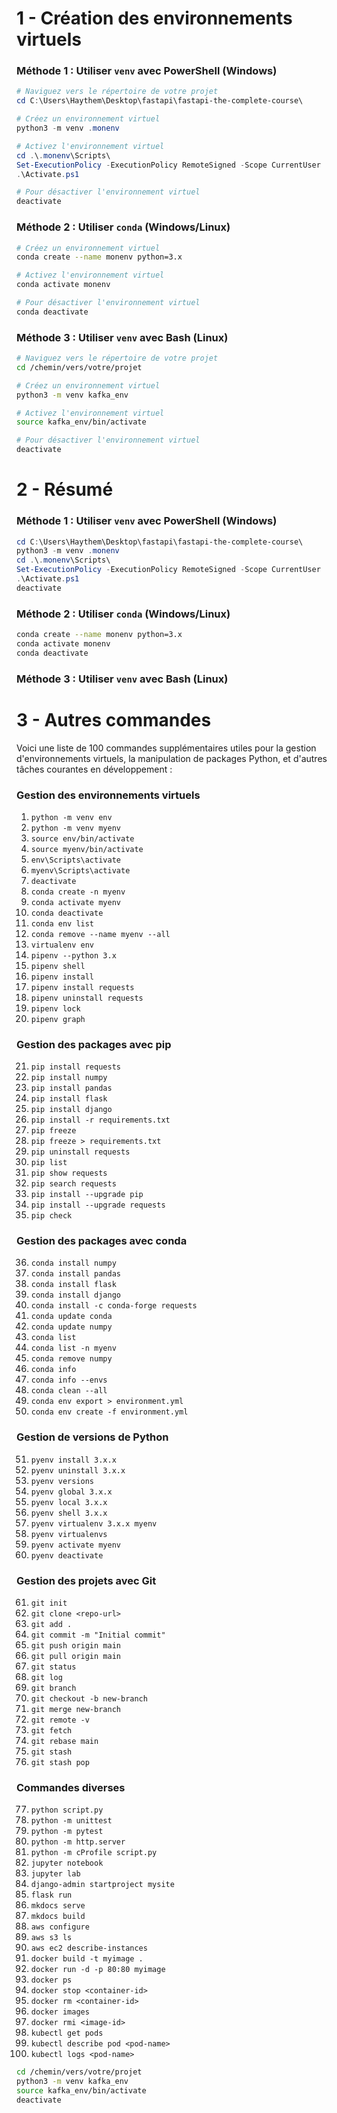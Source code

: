 # 1 - Création des environnements virtuels
### Méthode 1 : Utiliser `venv` avec PowerShell (Windows)

```powershell
# Naviguez vers le répertoire de votre projet
cd C:\Users\Haythem\Desktop\fastapi\fastapi-the-complete-course\

# Créez un environnement virtuel
python3 -m venv .monenv

# Activez l'environnement virtuel
cd .\.monenv\Scripts\
Set-ExecutionPolicy -ExecutionPolicy RemoteSigned -Scope CurrentUser
.\Activate.ps1

# Pour désactiver l'environnement virtuel
deactivate
```

### Méthode 2 : Utiliser `conda` (Windows/Linux)

```bash
# Créez un environnement virtuel
conda create --name monenv python=3.x

# Activez l'environnement virtuel
conda activate monenv

# Pour désactiver l'environnement virtuel
conda deactivate
```

### Méthode 3 : Utiliser `venv` avec Bash (Linux)

```bash
# Naviguez vers le répertoire de votre projet
cd /chemin/vers/votre/projet

# Créez un environnement virtuel
python3 -m venv kafka_env

# Activez l'environnement virtuel
source kafka_env/bin/activate

# Pour désactiver l'environnement virtuel
deactivate
```
# 2 - Résumé
### Méthode 1 : Utiliser `venv` avec PowerShell (Windows)

```powershell
cd C:\Users\Haythem\Desktop\fastapi\fastapi-the-complete-course\
python3 -m venv .monenv
cd .\.monenv\Scripts\
Set-ExecutionPolicy -ExecutionPolicy RemoteSigned -Scope CurrentUser
.\Activate.ps1
deactivate
```

### Méthode 2 : Utiliser `conda` (Windows/Linux)

```bash
conda create --name monenv python=3.x
conda activate monenv
conda deactivate
```

### Méthode 3 : Utiliser `venv` avec Bash (Linux)

# 3 - Autres commandes

Voici une liste de 100 commandes supplémentaires utiles pour la gestion d'environnements virtuels, la manipulation de packages Python, et d'autres tâches courantes en développement :

### Gestion des environnements virtuels

1. `python -m venv env`
2. `python -m venv myenv`
3. `source env/bin/activate`
4. `source myenv/bin/activate`
5. `env\Scripts\activate`
6. `myenv\Scripts\activate`
7. `deactivate`
8. `conda create -n myenv`
9. `conda activate myenv`
10. `conda deactivate`
11. `conda env list`
12. `conda remove --name myenv --all`
13. `virtualenv env`
14. `pipenv --python 3.x`
15. `pipenv shell`
16. `pipenv install`
17. `pipenv install requests`
18. `pipenv uninstall requests`
19. `pipenv lock`
20. `pipenv graph`

### Gestion des packages avec pip

21. `pip install requests`
22. `pip install numpy`
23. `pip install pandas`
24. `pip install flask`
25. `pip install django`
26. `pip install -r requirements.txt`
27. `pip freeze`
28. `pip freeze > requirements.txt`
29. `pip uninstall requests`
30. `pip list`
31. `pip show requests`
32. `pip search requests`
33. `pip install --upgrade pip`
34. `pip install --upgrade requests`
35. `pip check`

### Gestion des packages avec conda

36. `conda install numpy`
37. `conda install pandas`
38. `conda install flask`
39. `conda install django`
40. `conda install -c conda-forge requests`
41. `conda update conda`
42. `conda update numpy`
43. `conda list`
44. `conda list -n myenv`
45. `conda remove numpy`
46. `conda info`
47. `conda info --envs`
48. `conda clean --all`
49. `conda env export > environment.yml`
50. `conda env create -f environment.yml`

### Gestion de versions de Python

51. `pyenv install 3.x.x`
52. `pyenv uninstall 3.x.x`
53. `pyenv versions`
54. `pyenv global 3.x.x`
55. `pyenv local 3.x.x`
56. `pyenv shell 3.x.x`
57. `pyenv virtualenv 3.x.x myenv`
58. `pyenv virtualenvs`
59. `pyenv activate myenv`
60. `pyenv deactivate`

### Gestion des projets avec Git

61. `git init`
62. `git clone <repo-url>`
63. `git add .`
64. `git commit -m "Initial commit"`
65. `git push origin main`
66. `git pull origin main`
67. `git status`
68. `git log`
69. `git branch`
70. `git checkout -b new-branch`
71. `git merge new-branch`
72. `git remote -v`
73. `git fetch`
74. `git rebase main`
75. `git stash`
76. `git stash pop`

### Commandes diverses

77. `python script.py`
78. `python -m unittest`
79. `python -m pytest`
80. `python -m http.server`
81. `python -m cProfile script.py`
82. `jupyter notebook`
83. `jupyter lab`
84. `django-admin startproject mysite`
85. `flask run`
86. `mkdocs serve`
87. `mkdocs build`
88. `aws configure`
89. `aws s3 ls`
90. `aws ec2 describe-instances`
91. `docker build -t myimage .`
92. `docker run -d -p 80:80 myimage`
93. `docker ps`
94. `docker stop <container-id>`
95. `docker rm <container-id>`
96. `docker images`
97. `docker rmi <image-id>`
98. `kubectl get pods`
99. `kubectl describe pod <pod-name>`
100. `kubectl logs <pod-name>`

```bash
cd /chemin/vers/votre/projet
python3 -m venv kafka_env
source kafka_env/bin/activate
deactivate
```

